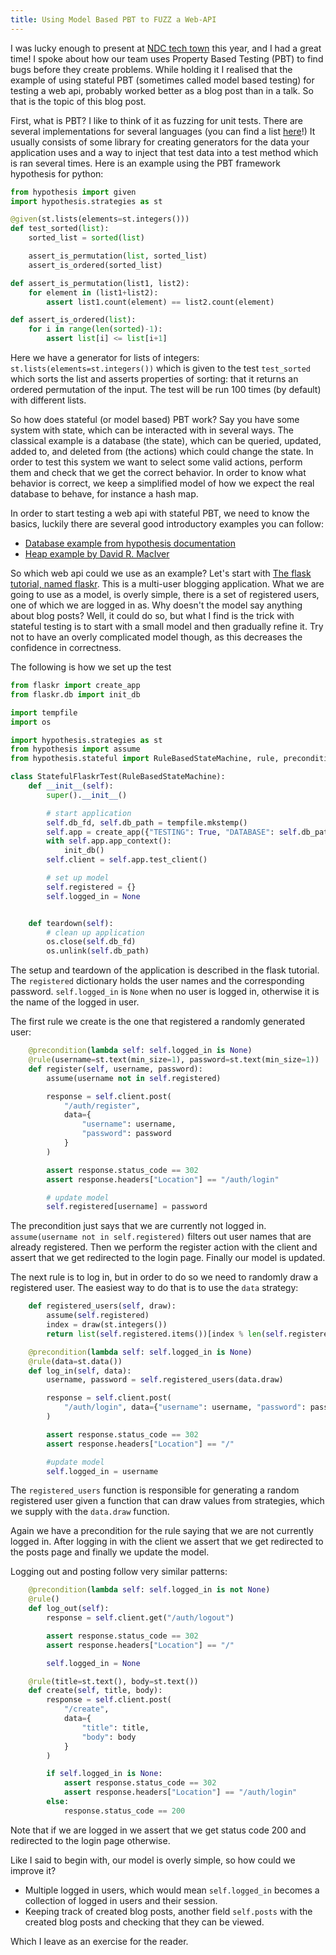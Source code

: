 ```yaml
---
title: Using Model Based PBT to FUZZ a Web-API
---
```


I was lucky enough to present at
[NDC tech town](https://ndctechtown.com/agenda/omg-how-do-i-write-software-that-isnt-a-ticking-timebomb-09u2/0n60scjenit) this year, and I had a great time! I spoke about how our team uses
Property Based Testing (PBT) to find bugs before they create problems. While
holding it I realised that the example of using stateful PBT
(sometimes called model based testing) for testing a web api, probably worked better
as a blog post than in a talk. So that is the topic of this blog post.

First, what is PBT? I like to think of it as fuzzing for unit tests. There
are several implementations for several languages (you can find a list [here](github.com/jmid/pbt-frameworks)!)
It usually consists of some library for creating generators for the data your
application uses and a way to inject that test data into a test method which
is ran several times. Here is an example using the PBT framework hypothesis for
python:

```python
from hypothesis import given
import hypothesis.strategies as st

@given(st.lists(elements=st.integers()))
def test_sorted(list):
    sorted_list = sorted(list)

    assert_is_permutation(list, sorted_list)
    assert_is_ordered(sorted_list)

def assert_is_permutation(list1, list2):
    for element in (list1+list2):
        assert list1.count(element) == list2.count(element)

def assert_is_ordered(list):
    for i in range(len(sorted)-1):
        assert list[i] <= list[i+1]
```

Here we have a generator for lists of integers:
`st.lists(elements=st.integers())` which is given to the test `test_sorted`
which sorts the list and asserts properties of sorting: that it returns an
ordered permutation of the input. The test will be run 100 times (by default)
with different lists.

So how does stateful (or model based) PBT work? Say you have some system with
state, which can be interacted with in several ways. The classical example is a
database (the state), which can be queried, updated, added to, and deleted from
(the actions) which could change the state. In order to test this system we want
to select some valid actions, perform them and check that we get the correct behavior.
In order to know what behavior is correct, we keep a simplified model of how we
expect the real database to behave, for instance a hash map.

In order to start testing a web api with stateful PBT, we need to know the basics,
luckily there are several good introductory examples you can follow:

* [Database example from hypothesis documentation](https://hypothesis.readthedocs.io/en/latest/stateful.html)
* [Heap example by David R. MacIver](https://hypothesis.works/articles/rule-based-stateful-testing/)

So which web api could we use as an example? Let's start with [The flask
tutorial, named flaskr](https://github.com/pallets/flask/tree/a9b99b3489cc24b5bed99fbadbd91f598a5a1420/examples/tutorial).
This is a multi-user blogging application. What we are going to use as a model,
is overly simple, there is a set of registered users, one of which we are logged in as. Why
doesn't the model say anything about blog posts? Well, it could do so, but
what I find is the trick with stateful testing is to start with a small model and
then gradually refine it. Try not to have an overly complicated model though, as this
decreases the confidence in correctness.

The following is how we set up the test

```python
from flaskr import create_app
from flaskr.db import init_db

import tempfile
import os

import hypothesis.strategies as st
from hypothesis import assume
from hypothesis.stateful import RuleBasedStateMachine, rule, precondition

class StatefulFlaskrTest(RuleBasedStateMachine):
    def __init__(self):
        super().__init__()

        # start application
        self.db_fd, self.db_path = tempfile.mkstemp()
        self.app = create_app({"TESTING": True, "DATABASE": self.db_path})
        with self.app.app_context():
            init_db()
        self.client = self.app.test_client()

        # set up model
        self.registered = {}
        self.logged_in = None


    def teardown(self):
        # clean up application
        os.close(self.db_fd)
        os.unlink(self.db_path)
```

The setup and teardown of the application is described in the flask tutorial.
The `registered` dictionary holds the user names and the corresponding
password. `self.logged_in` is `None` when no user is logged in, otherwise it
is the name of the logged in user.

The first rule we create is the one that registered a randomly generated user:

```python
    @precondition(lambda self: self.logged_in is None)
    @rule(username=st.text(min_size=1), password=st.text(min_size=1))
    def register(self, username, password):
        assume(username not in self.registered)

        response = self.client.post(
            "/auth/register",
            data={
                "username": username,
                "password": password
            }
        )

        assert response.status_code == 302
        assert response.headers["Location"] == "/auth/login"

        # update model
        self.registered[username] = password
```

The precondition just says that we are currently not logged in.
`assume(username not in self.registered)` filters out user names that are already
registered. Then we perform the register action with the client and assert that
we get redirected to the login page. Finally our model is updated.

The next rule is to log in, but in order to do so we need to randomly draw a
registered user. The easiest way to do that is to use the `data` strategy:

```python
    def registered_users(self, draw):
        assume(self.registered)
        index = draw(st.integers())
        return list(self.registered.items())[index % len(self.registered)]

    @precondition(lambda self: self.logged_in is None)
    @rule(data=st.data())
    def log_in(self, data):
        username, password = self.registered_users(data.draw)

        response = self.client.post(
            "/auth/login", data={"username": username, "password": password}
        )

        assert response.status_code == 302
        assert response.headers["Location"] == "/"

        #update model
        self.logged_in = username
```

The `registered_users` function is responsible for generating a random registered user
given a function that can draw values from strategies, which we supply with the
`data.draw` function.

Again we have a precondition for the rule saying that we are not currently logged in. After
logging in with the client we assert that we get redirected to the posts page and finally we
update the model.

Logging out and posting follow very similar patterns:

```python
    @precondition(lambda self: self.logged_in is not None)
    @rule()
    def log_out(self):
        response = self.client.get("/auth/logout")

        assert response.status_code == 302
        assert response.headers["Location"] == "/"

        self.logged_in = None

    @rule(title=st.text(), body=st.text())
    def create(self, title, body):
        response = self.client.post(
            "/create",
            data={
                "title": title,
                "body": body
            }
        )

        if self.logged_in is None:
            assert response.status_code == 302
            assert response.headers["Location"] == "/auth/login"
        else:
            response.status_code == 200

```

Note that if we are logged in we assert that we get status code 200 and redirected to
the login page otherwise.

Like I said to begin with, our model is overly simple, so how could we improve it?

* Multiple logged in users, which would mean `self.logged_in` becomes a collection of
    logged in users and their session.
* Keeping track of created blog posts, another field `self.posts` with the created
    blog posts and checking that they can be viewed.

Which I leave as an exercise for the reader.
